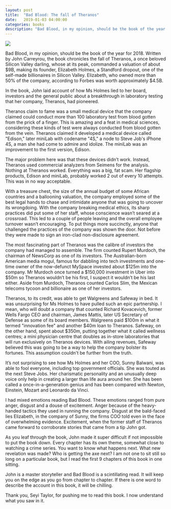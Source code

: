 ```yaml
---
layout: post
title:  "Bad Blood: The fall of Theranos"
date:   2019-01-03 04:00:00
categories: books
description: "Bad Blood, in my opinion, should be the book of the year for 2018."
---
```

<img src="{{ site.url }}/assets/article_images/books/bad-blood.jpg"/>

Bad Blood, in my opinion, should be the book of the year for 2018. Written by John Carreyrou, the book chronicles the fall of Theranos, a once beloved Silicon Valley darling, whose at its peak, commanded a valuation of about $9B, making its founder, Elizabeth Holmes, a Standford dropout, one of the self-made billionaires in Silicon Valley. Elizabeth, who owned more than 50% of the company, according to Forbes was worth approximately $4.5B. 

In the book, John laid account of how Ms Holmes lied to her board, investors and the general public about a breakthrough in laboratory testing that her company, Theranos, had pioneered. 

Theranos claim to fame was a small medical device that the company claimed could conduct more than 100 laboratory test from blood gotten from the prick of a finger. This is amazing and a feat in medical sciences, considering these kinds of test were always conducted from blood gotten from the vein. Theranos claimed it developed a medical device called "Edison," later miniLab with codename "4S," a node to Steve Job's iPhone 4S, a man she had come to admire and idolize. The miniLab was an improvement to the first version, Edison. 

The major problem here was that these devices didn’t work. Instead, Theranos used commercial analyzers from Seimens for the analysis. Nothing at Theranos worked. Everything was a big, fat scam. Her flagship products, Edison and miniLab, probably worked 2 out of every 10 attempts. This was in no way acceptable. 

With a treasure chest, the size of the annual budget of some African countries and a ballooning valuation, the company employed some of the best legal hands to chase and intimidate anyone that was going to uncover its wrongdoing. With the company breaking medical ethics, its sharp practices did put some of her staff, whose conscience wasn’t seared at a crossroad. This led to a couple of people leaving and the overall employee turnover wasn’t encouraging. To put things more succinctly, anyone that challenged the practices of the company was shown the door. Not before they were made to sign an iron-clad non-disclosure agreement. 

The most fascinating part of Theranos was the calibre of investors the company had managed to assemble. The firm counted Rupert Murdoch, the chairman of NewsCorp as one of its investors. The Australian-born American media mogul, famous for dabbling into tech investments and one-time owner of the now-defunct MySpace invested about $125m into the company. Mr Murdoch once turned a $150,000 investment in Uber into $50m so Theranos wouldn’t be his first, I suspect it wouldn’t be his last either. Aside from Murdoch, Theranos counted Carlos Slim, the Mexican telecoms tycoon and billionaire as one of her investors.

Theranos, to its credit, was able to get Walgreens and Safeway in bed. It was unsurprising for Ms Holmes to have pulled such an epic partnership. I mean, who will doubt a company that counted Richard Kovacevich, former Wells Fargo CEO and chairman, James Mattis, later US Secretary of Defense as some of its board members. Walgreens paid $100m in what it termed "innovation fee" and another $40m loan to Theranos. Safeway, on the other hand, spent about $350m, putting together what it called wellness centres; a mini physician centre that doubles as in-store laboratories that will run exclusively on Theranos devices. With ailing revenues, Safeway believed this was going to be a way to help the company bolster its fortunes. This assumption couldn't be further from the truth. 

It’s not surprising to see how Ms Holmes and her COO, Sunny Balwani,  was able to fool everyone, including top government officials. She was touted as the next Steve Jobs. Her charismatic personality and an unusually deep voice only help in creating a larger than life aura around her. She has been called a once-in-a-generation genius and has been compared with Newton, Einstein, Mozart and Leonardo da Vinci. 

I had mixed emotions reading Bad Blood. These emotions ranged from pure anger, disgust and a douse of excitement. Anger because of the heavy-handed tactics they used in running the company. Disgust at the bald-faced lies Elizabeth, in the company of Sunny, the firms COO told even in the face of overwhelming evidence. Excitement, when the former staff of Theranos came forward to corroborate stories that came from a tip John got. 

As you leaf through the book, John made it super difficult if not impossible to put the book down. Every chapter has its own theme, somewhat close to watching a crime series. You want to know what happens next. What new revelation was made? Who is getting the axe next? I am not one to sit still so long on a particular book, but I read the first 9 chapters of this book in one sitting. 

John is a master storyteller and Bad Blood is a scintillating read. It will keep you on the edge as you go from chapter to chapter. If there is one word to describe the account in this book, it will be chilling. 

Thank you, Seyi Taylor, for pushing me to read this book. I now understand what you saw in it.